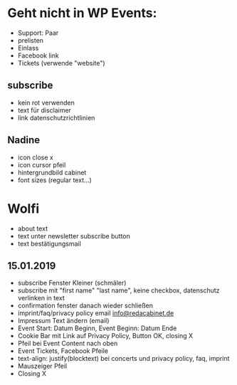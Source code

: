 # Geht nicht in WP Events:

- Support: Paar
- prelisten
- Einlass
- Facebook link
- Tickets (verwende "website")

## subscribe

- kein rot verwenden
- text für disclaimer
- link datenschutzrichtlinien

## Nadine

- icon close x
- icon cursor pfeil
- hintergrundbild cabinet
- font sizes (regular text...)

# Wolfi

- about text
- text unter newsletter subscribe button
- text bestätigungsmail

## 15.01.2019

- subscribe Fenster Kleiner (schmäler)
- subscribe mit "first name" "last name", keine checkbox, datenschutz verlinken in text
- confirmation fenster danach wieder schließen
- imprint/faq/privacy policy email info@redacabinet.de
- Impressum Text ändern (email)
- Event Start: Datum Beginn, Event Beginn: Datum Ende
- Cookie Bar mit Link auf Privacy Policy, Button OK, closing X
- Pfeil bei Event Content nach oben
- Event Tickets, Facebook Pfeile
- text-align: justify(blocktext) bei concerts und privacy policy, faq, imprint
- Mauszeiger Pfeil
- Closing X
